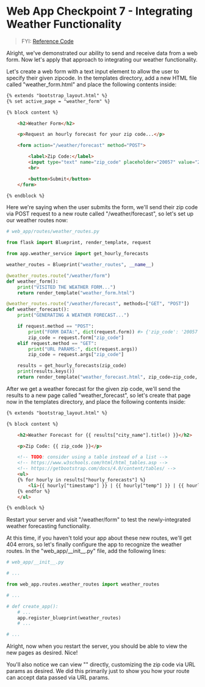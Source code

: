 # Web App Checkpoint 7 - Integrating Weather Functionality

> FYI: [Reference Code](https://github.com/s2t2/daily-briefings-py/pull/1/commits/26299ec21548b3d9465b78e11f8ff5e4e17a77b8)

Alright, we've demonstrated our ability to send and receive data from a web form. Now let's apply that approach to integrating our weather functionality.

Let's create a web form with a text input element to allow the user to specify their given zipcode. In the templates directory, add a new HTML file called "weather_form.html" and place the following contents inside:

```html
{% extends "bootstrap_layout.html" %}
{% set active_page = "weather_form" %}

{% block content %}

    <h2>Weather Form</h2>

    <p>Request an hourly forecast for your zip code...</p>

    <form action="/weather/forecast" method="POST">

        <label>Zip Code:</label>
        <input type="text" name="zip_code" placeholder="20057" value="20057">
        <br>

        <button>Submit</button>
    </form>

{% endblock %}
```

Here we're saying when the user submits the form, we'll send their zip code via POST request to a new route called "/weather/forecast", so let's set up our weather routes now:

```py
# web_app/routes/weather_routes.py

from flask import Blueprint, render_template, request

from app.weather_service import get_hourly_forecasts

weather_routes = Blueprint("weather_routes", __name__)

@weather_routes.route("/weather/form")
def weather_form():
    print("VISITED THE WEATHER FORM...")
    return render_template("weather_form.html")

@weather_routes.route("/weather/forecast", methods=["GET", "POST"])
def weather_forecast():
    print("GENERATING A WEATHER FORECAST...")

    if request.method == "POST":
        print("FORM DATA:", dict(request.form)) #> {'zip_code': '20057'}
        zip_code = request.form["zip_code"]
    elif request.method == "GET":
        print("URL PARAMS:", dict(request.args))
        zip_code = request.args["zip_code"]

    results = get_hourly_forecasts(zip_code)
    print(results.keys())
    return render_template("weather_forecast.html", zip_code=zip_code, results=results)
```

After we get a weather forecast for the given zip code, we'll send the results to a new page called "weather_forecast", so let's create that page now in the templates directory, and place the following contents inside:

```html
{% extends "bootstrap_layout.html" %}

{% block content %}

    <h2>Weather Forecast for {{ results["city_name"].title() }}</h2>

    <p>Zip Code: {{ zip_code }}</p>

    <!-- TODO: consider using a table instead of a list -->
    <!-- https://www.w3schools.com/html/html_tables.asp -->
    <!-- https://getbootstrap.com/docs/4.0/content/tables/ -->
    <ul>
    {% for hourly in results["hourly_forecasts"] %}
        <li>{{ hourly["timestamp"] }} | {{ hourly["temp"] }} | {{ hourly["conditions"].upper() }}</li>
    {% endfor %}
    </ul>

{% endblock %}
```

Restart your server and visit "/weather/form" to test the newly-integrated weather forecasting functionality.

At this time, if you haven't told your app about these new routes, we'll get 404 errors, so let's finally configure the app to recognize the weather routes. In the "web_app/\_\_init\_\_.py" file, add the following lines:

```py
# web_app/__init__.py

# ...

from web_app.routes.weather_routes import weather_routes

# ...

# def create_app():
    # ...
    app.register_blueprint(weather_routes)
    # ...

# ...
```

Alright, now when you restart the server, you should be able to view the new pages as desired. Nice!

You'll also notice we can view "" directly, customizing the zip code via URL params as desired. We did this primarily just to show you how your route can accept data passed via URL params.
